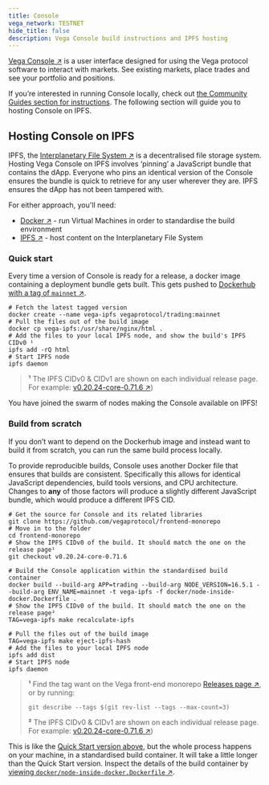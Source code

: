 ```yaml
---
title: Console
vega_network: TESTNET
hide_title: false
description: Vega Console build instructions and IPFS hosting
---
```

[Vega Console ↗](https://console.vega.xyz) is a user interface designed for using the Vega protocol software to interact with markets. See existing markets, place trades and see your portfolio and positions.

If you’re interested in running Console locally, check out [the Community Guides section for instructions](../tutorials/community-created#self-hosting-console). The following section will guide you to hosting Console on IPFS.

## Hosting Console on IPFS
IPFS, the [Interplanetary File System ↗](https://ipfs.tech) is a decentralised file storage system. Hosting Vega Console on IPFS involves ‘pinning’ a JavaScript bundle that contains the dApp. Everyone who pins an identical version of the Console ensures the bundle is quick to retrieve for any user wherever they are. IPFS ensures the dApp has not been tampered with.

For either approach, you'll need:
- [Docker ↗](https://docs.docker.com/engine/install/) - run Virtual Machines in order to standardise the build environment
- [IPFS ↗](https://docs.ipfs.tech/install/) - host content on the Interplanetary File System

### Quick start

Every time a version of Console is ready for a release, a docker image containing a deployment bundle gets built. This gets pushed to [Dockerhub with a tag of `mainnet` ↗](https://hub.docker.com/r/vegaprotocol/trading/tags?page=1&name=mainnet).

```shell
# Fetch the latest tagged version
docker create --name vega-ipfs vegaprotocol/trading:mainnet
# Pull the files out of the build image
docker cp vega-ipfs:/usr/share/nginx/html .
# Add the files to your local IPFS node, and show the build's IPFS CIDv0 ¹
ipfs add -rQ html
# Start IPFS node
ipfs daemon
```
> **¹**  The IPFS CIDv0 & CIDv1 are shown on each individual release page. For example: [v0.20.24-core-0.71.6 ↗](https://github.com/vegaprotocol/frontend-monorepo/releases/tag/v0.20.24-core-0.71.6))

You have joined the swarm of nodes making the Console available on IPFS!

### Build from scratch

If you don’t want to depend on the Dockerhub image and instead want to build it from scratch, you can run the same build process locally. 

To provide reproducible builds, Console uses another Docker file that ensures that builds are consistent. Specifically this allows for identical JavaScript dependencies, build tools versions, and CPU architecture. Changes to **any** of those factors will produce a slightly different JavaScript bundle, which would produce a different IPFS CID.

```shell
# Get the source for Console and its related libraries
git clone https://github.com/vegaprotocol/frontend-monorepo
# Move in to the folder
cd frontend-monorepo
# Show the IPFS CIDv0 of the build. It should match the one on the release page¹
git checkout v0.20.24-core-0.71.6

# Build the Console application within the standardised build container 
docker build --build-arg APP=trading --build-arg NODE_VERSION=16.5.1 --build-arg ENV_NAME=mainnet -t vega-ipfs -f docker/node-inside-docker.Dockerfile .
# Show the IPFS CIDv0 of the build. It should match the one on the release page²
TAG=vega-ipfs make recalculate-ipfs

# Pull the files out of the build image
TAG=vega-ipfs make eject-ipfs-hash
# Add the files to your local IPFS node
ipfs add dist
# Start IPFS node
ipfs daemon
```

> **¹**  Find the tag want on the Vega front-end monorepo [Releases page ↗](https://github.com/vegaprotocol/frontend-monorepo/releases), or by running:
> ```shell
> git describe --tags $(git rev-list --tags --max-count=3)
> ```
> 
> **²**  The IPFS CIDv0 & CIDv1 are shown on each individual release page. For example: [v0.20.24-core-0.71.6 ↗](https://github.com/vegaprotocol/frontend-monorepo/releases/tag/v0.20.24-core-0.71.6))

This is like the [Quick Start version above](#quick-start), but the whole process happens on your machine, in a standardised build container. It will take a little longer than the Quick Start version. Inspect the details of the build container by [viewing `docker/node-inside-docker.Dockerfile` ↗](https://github.com/vegaprotocol/frontend-monorepo/blob/develop/docker/node-inside-docker.Dockerfile).
